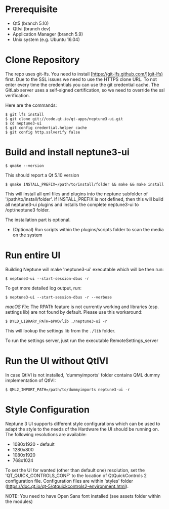 # Prerequisite

* Qt5 (branch 5.10)
* QtIvi (branch dev)
* Application Manager (branch 5.9)
* Unix system (e.g. Ubuntu 16.04)

# Clone Repository

The repo uses git-lfs. You need to install [https://git-lfs.github.com/](git-lfs) first. Due to the SSL issues we need to use the HTTPS clone URL. To not enter every time the credentials you can use the git credential cache. The GitLab server uses a self-signed certification, so we need to override the ssl verification.

Here are the commands:

    $ git lfs install
    $ git clone git://code.qt.io/qt-apps/neptune3-ui.git
    $ cd neptune3-ui
    $ git config credential.helper cache
    $ git config http.sslverify false

# Build and install neptune3-ui

    $ qmake --version

This should report a Qt 5.10 version

    $ qmake INSTALL_PREFIX=/path/to/install/folder && make && make install

This will install all qml files and plugins into the neptune subfolder of '/path/to/install/folder'. If INSTALL_PREFIX is not defined, then this will build all neptune3-ui plugins and installs the complete neptune3-ui to /opt/neptune3 folder.

The installation part is optional.

* (Optional) Run scripts within the plugins/scripts folder to scan the media on the system

# Run entire UI

Building Neptune will make 'neptune3-ui' executable which will be then run:

    $ neptune3-ui --start-session-dbus -r

To get more detailed log output, run:

    $ neptune3-ui --start-session-dbus -r --verbose

*macOS Fix*: The RPATh feature is not currently working and libraries (esp. settings lib) are not found by default. Please use this workaround:

    $ DYLD_LIBRARY_PATH=$PWD/lib ./neptune3-ui -r

This will lookup the settings lib from the `./lib` folder.

To run the settings server, just run the executable RemoteSettings_server

# Run the UI without QtIVI

In case QtIVI is not installed, 'dummyimports' folder contains QML dummy implementation of QtIVI:

    $ QML2_IMPORT_PATH=/path/to/dummyimports neptune3-ui -r


# Style Configuration

Neptune 3 UI supports different style configurations which can be used to adapt the style to the needs of the Hardware the UI should be running on.
The following resolutions are available:

* 1080x1920 - default
* 1280x800
* 1080x1920
* 768x1024

To set the UI for wanted (other than default one) resolution, set the 'QT_QUICK_CONTROLS_CONF' to the location of QtQuickControls 2 configuration file. Configuration files are within 'styles' folder (https://doc.qt.io/qt-5/qtquickcontrols2-environment.html).

NOTE: You need to have Open Sans font installed (see assets folder within the modules)
